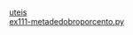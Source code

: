 #  
<a href='https://gabrielryanft.github.io/learning/cursoemvideo/python/exerciciospython/aula22 funcoes locais/ex111/uteis/' target='_blank' rel='next'>uteis</a><br/>
<a href='https://gabrielryanft.github.io/learning/cursoemvideo/python/exerciciospython/aula22 funcoes locais/ex111/ex111-metadedobroporcento.py' target='_blank' rel='next'>ex111-metadedobroporcento.py</a><br/>
